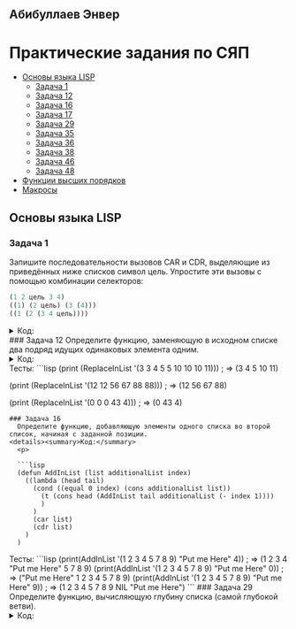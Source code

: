 ## Абибуллаев Энвер

# Практические задания по СЯП
- [Основы языка LISP](#Основы-языка-LISP)
  - [Задача 1](#Задача-1)
  - [Задача 12](#Задача-12)
  - [Задача 16](#Задача-16)
  - [Задача 17](#Задача-17)
  - [Задача 29](#Задача-29)
  - [Задача 35](#Задача-35)
  - [Задача 36](#Задача-36)
  - [Задача 38](#Задача-38)
  - [Задача 46](#Задача-46)
  - [Задача 48](#Задача-48)
- [Функции высших порядков](#Функции-высших-порядков)
- [Макросы](#Макросы)
  
## Основы языка LISP
### Задача 1
  Запишите последовательности вызовов CAR и CDR, выделяющие из приведённых ниже списков символ цель. Упростите эти вызовы с помощью комбинации селекторов:
  ```lisp
  (1 2 цель 3 4)
  ((1) (2 цель) (3 (4)))
  ((1 (2 (3 4 цель))))
  ```
<details><summary>Код:</summary>
  <p>
	
  ```lisp
  (print (caar(cdaddr '(1 2 '(цель) 3 4)))) ; => ЦЕЛЬ

  (print (caar(cdadr(cadr '((1) (2 '(цель)) (3 (4))))))) ; => ЦЕЛЬ

  (print (caadar(cddar(cdadar '((1 (2 (3 4 '(цель))))))))) ; => ЦЕЛЬ
  ```
  </p>
</details>
### Задача 12
  Определите функцию, заменяющую в исходном списке два подряд идущих одинаковых элемента одним.
<details><summary>Код:</summary>
  <p>
	
```lisp
(defun ReplaceInList (li)
	(if (null li)
		nil
		(( lambda (first second re-tail)
			(if (equal first second)
				re-tail 
				(cons first re-tail)
			)
		) (car li) (cadr li) (ReplaceInList (cdr li)) ) 
	)
)
```
  </p>
</details>
  Тесты:
```lisp
(print (ReplaceInList '(3 3 4 5 5 10 10 10 11))) ; => (3 4 5 10 11)

(print (ReplaceInList '(12 12 56 67 88 88))) ; => (12 56 67 88)

(print (ReplaceInList '(0 0 0 43 4))) ; => (0 43 4) 
```
### Задача 16
  Определите функцию, добавляющую элементы одного списка во второй список, начиная с заданной позиции.
<details><summary>Код:</summary>
  <p>
	
  ```lisp
  (defun AddInList (list additionalList index) 
    ((lambda (head tail) 
      (cond ((equal 0 index) (cons additionalList list))
        (t (cons head (AddInList tail additionalList (- index 1))))
        )
      )
      (car list)
      (cdr list)
    )
  )
```
  </p>
</details>
  Тесты: 
```lisp
(print(AddInList '(1 2 3 4 5 7 8 9) "Put me Here" 4)) ; => (1 2 3 4 "Put me Here" 5 7 8 9)
(print(AddInList '(1 2 3 4 5 7 8 9) "Put me Here" 0)) ; => ("Put me Here" 1 2 3 4 5 7 8 9)
(print(AddInList '(1 2 3 4 5 7 8 9) "Put me Here" 9)) ; => (1 2 3 4 5 7 8 9 NIL "Put me Here")
```
### Задача 29  
  Определите функцию, вычисляющую глубину списка (самой глубокой ветви).
<details><summary>Код:</summary>
<p>
	
```lisp
(defun maxdeep (lst)(
        cond
        ((atom lst) 0)
        (t
            (
                max (+ 1 (maxdeep (car lst))) (maxdeep (cdr lst))
            )
        )
    )
)
```  
</p>
</details>
